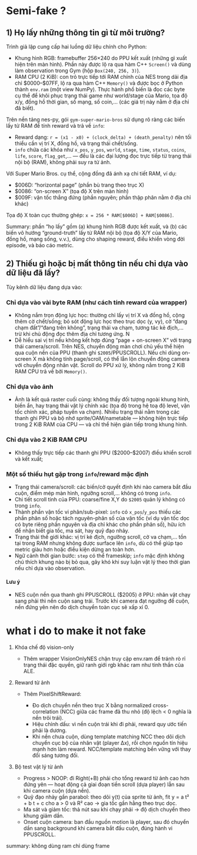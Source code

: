 # Semi-fake ?

## 1) Họ lấy những thông tin gì từ môi trường?

Trình giả lập cung cấp hai luồng dữ liệu chính cho Python:

* Khung hình RGB: framebuffer 256×240 do PPU kết xuất (những gì xuất hiện trên màn hình). Phần này được lộ ra qua hàm C++ `Screen()` và dùng làm observation trong Gym (hộp `Box(240, 256, 3)`).
* RAM CPU (2 KiB): con trỏ trực tiếp tới RAM chính của NES trong dải địa chỉ \$0000–\$07FF, lộ ra qua hàm C++ `Memory()` và được bọc ở Python thành `env.ram` (một view NumPy). Thực hành phổ biến là đọc các byte cụ thể để khôi phục trạng thái game như world/stage của Mario, tọa độ x/y, đồng hồ thời gian, số mạng, số coin,… (các giá trị này nằm ở địa chỉ đã biết).

Trên nền tảng nes-py, gói `gym-super-mario-bros` sử dụng rõ ràng các biến lấy từ RAM để tính reward và trả về `info`:

* Reward dạng: `r = (x1 - x0) + (clock_delta) + (death_penalty)` nên tối thiểu cần vị trí X, đồng hồ, và trạng thái chết/sống.
* `info` chứa các khóa như `x_pos`, `y_pos`, `world`, `stage`, `time`, `status`, `coins`, `life`, `score`, `flag_get`,… — đều là các đại lượng đọc trực tiếp từ trạng thái nội bộ (RAM), không phải suy ra từ ảnh.


Với Super Mario Bros. cụ thể, cộng đồng đã ánh xạ chi tiết RAM, ví dụ:

* \$006D: “horizontal page” (phần bù trang theo trục X)
* \$0086: “on-screen X” (tọa độ X trên màn hình)
* \$009F: vận tốc thẳng đứng (phần nguyên; phần thập phân nằm ở địa chỉ khác)

Tọa độ X toàn cục thường ghép: `x = 256 * RAM[$006D] + RAM[$0086]`.

Summary: phần “họ lấy” gồm (a) khung hình RGB được kết xuất, và (b) các biến vô hướng “ground-truth” lấy từ RAM nội bộ (tọa độ X/Y của Mario, đồng hồ, mạng sống, v.v.), dùng cho shaping reward, điều khiển vòng đời episode, và báo cáo metric.

## 2) Thiếu gì hoặc bị mất thông tin nếu chỉ dựa vào dữ liệu đã lấy?

Tùy kênh dữ liệu đang dựa vào:

### Chỉ dựa vào vài byte RAM (như cách tính reward của wrapper)

* Không nắm trọn động lực học: thường chỉ lấy vị trí X và đồng hồ, cộng thêm cờ chết/sống; bỏ sót động lực học theo trục dọc (y, vy), cờ “đang chạm đất”/“đang trên không”, trạng thái va chạm, tương tác kẻ địch,… trừ khi chủ động đọc thêm địa chỉ tương ứng. N
* Dễ hiểu sai vị trí nếu không kết hợp đúng “page + on-screen X” với trạng thái camera/scroll. Trên NES, chuyển động màn chơi chủ yếu thể hiện qua cuộn nền của PPU (thanh ghi `$2005`/PPUSCROLL). Nếu chỉ dùng on-screen X mà không tính page/scroll, có thể lẫn lộn chuyển động camera với chuyển động nhân vật. Scroll do PPU xử lý, không nằm trong 2 KiB RAM CPU trả về bởi `Memory()`.

### Chỉ dựa vào ảnh

* Ảnh là kết quả raster cuối cùng: không thấy đối tượng ngoài khung hình, biến ẩn, hay trạng thái vật lý chính xác (tọa độ trong hệ toạ độ level, vận tốc chính xác, pháp tuyến va chạm). Nhiều trạng thái nằm trong các thanh ghi PPU và bộ nhớ sprite/OAM/nametable — không hiện trực tiếp trong 2 KiB RAM của CPU — và chỉ thể hiện gián tiếp trong khung hình.


### Chỉ dựa vào 2 KiB RAM CPU

* Không thấy trực tiếp các thanh ghi PPU (\$2000–\$2007) điều khiển scroll và kết xuất; 
### Một số thiếu hụt gặp trong `info`/reward mặc định

* Trạng thái camera/scroll: các biến/cờ quyết định khi nào camera bắt đầu cuộn, điểm mép màn hình, ngưỡng scroll,…  không có trong `info`.
* Chi tiết scroll tinh của PPU: coarse/fine X,Y do `$2005` quản lý không có trong `info`.
* Thành phần vận tốc vi phân/sub-pixel: `info` có `x_pos`/`y_pos` thiếu các phần phân số hoặc tách nguyên-phân số của vận tốc (ví dụ vận tốc dọc có byte riêng phần nguyên và địa chỉ khác cho phần phân số), hữu ích để nhận biết gia tốc, ma sát, hay quỹ đạo nhảy.
* Trạng thái thế giới khác: vị trí kẻ địch, ngưỡng scroll, cờ va chạm,… tồn tại trong RAM nhưng không được surface lên `info`, dù có thể giúp tạo metric giàu hơn hoặc điều kiện dừng an toàn hơn.
* Ngữ cảnh thời gian bước: `step` có thể frameskip; `info` mặc định không chú thích khung nào bị bỏ qua, gây khó khi suy luận vật lý theo thời gian nếu chỉ dựa vào observation.


#### Lưu ý 

* NES cuộn nền qua thanh ghi PPUSCROLL (\$2005) ở PPU: nhân vật chạy sang phải thì nền cuộn sang trái. Trước khi camera đạt ngưỡng để cuộn, nền đứng yên nên đo dịch chuyển toàn cục sẽ xấp xỉ 0.


# what i do to make it not fake

1. Khóa chế độ vision-only

   * Thêm wrapper VisionOnlyNES chặn truy cập env.ram để tránh rò rỉ trạng thái đặc quyền, giữ ranh giới rgb khác ram như tinh thần của ALE.

2. Reward từ ảnh

   * Thêm PixelShiftReward:

     * Đo dịch chuyển nền theo trục X bằng normalized cross-correlation (NCC) giữa các frame đã thu nhỏ (độ lệch < 0 nghĩa là nền trôi trái).
     * Hiệu chỉnh dấu: vì nền cuộn trái khi đi phải, reward quy ước tiến phải là dương.
     * Khi nền chưa cuộn, dùng template matching NCC theo dõi dịch chuyển cục bộ của nhân vật (player Δx), rồi chọn nguồn tín hiệu mạnh hơn làm reward. NCC/template matching bền vững với thay đổi sáng tương đối.

3. Bộ test vật lý từ ảnh 

   * Progress > NOOP: đi Right(+B) phải cho tổng reward từ ảnh cao hơn đứng yên — hoạt động cả giai đoạn tiền scroll (dựa player) lẫn sau khi camera cuộn (dựa nền).
   * Quỹ đạo nhảy gần parabol: theo dõi y(t) của sprite từ ảnh, fit y = a t² + b t + c cho a > 0 và R² cao → gia tốc gần hằng theo trục dọc.
   * Ma sát và giảm tốc: thả nút sau khi chạy phải → độ dịch chuyển theo khung giảm dần.
   * Onset cuộn camera: ban đầu nguồn motion là player, sau đó chuyển dần sang background khi camera bắt đầu cuộn, đúng hành vi PPUSCROLL.


summary: không dùng ram chỉ dùng frame




